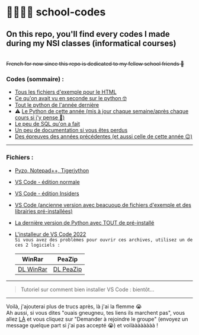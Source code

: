 # 👨‍💻👩‍💻 school-codes
## On this repo, you'll find every codes I made during my NSI classes (informatical courses)
\
~~French for now since this repo is dedicated to my fellow school friends 🙂~~

### Codes (sommaire) :
- [Tous les fichiers d'exemple pour le HTML](https://github.com/EDM115/school-codes/tree/main/HTML)
- [Ce qu'on avait vu en seconde sur le python 🤓](https://github.com/EDM115/school-codes/tree/main/Python/Seconde%20(oe%20la%20SNT))
- [Tout le python de l'année dernière](https://github.com/EDM115/school-codes/tree/main/Python/Premiere)
- ⚠️ [Le Python de cette année (mis à jour chaque semaine/après chaque cours si j'y pense 🥲)](https://github.com/EDM115/school-codes/tree/main/Python/Terminale)
- [Le peu de SQL qu'on a fait](https://github.com/EDM115/school-codes/tree/main/SQL)
- [Un peu de documentation si vous êtes perdus](https://github.com/EDM115/school-codes/tree/main/Documentation)
- [Des épreuves des années précédentes (et aussi celle de cette année 😉)](https://github.com/EDM115/school-codes/tree/main/%C3%89preuves) 

---

### Fichiers :
- [Pyzo, Notepad++, Tigerjython](https://drive.google.com/file/d/1G6_Ce7OV33tgZM6BXP-stUSPIK6wIamR/view?usp=sharing)
- [VS Code - édition normale](https://drive.google.com/file/d/19LrYxddXenjULlEAnv4o3p3FeRDQrOYf/view?usp=sharing)
- [VS Code - édition Insiders](https://drive.google.com/file/d/1hodUfA7liWgKacl20E642jmGqSSbYZgY/view?usp=sharing)
- [VS Code (ancienne version avec beacuoup de fichiers d'exemple et des librairies pré-installées)](https://drive.google.com/file/d/1ihaKVEkqMZBo4MEVUEPa4PlnGt_u7Mcu/view?usp=sharing)
- [La dernière version de Python avec TOUT de pré-installé](https://drive.google.com/file/d/1TKTAEKZ5sAA9qd0soO5O19WIck08e1sE/view?usp=sharing)  
- [L'installeur de VS Code 2022](https://drive.google.com/file/d/1jBy06mZSXap0OkCwzfn2HncEHHrOHf6d/view?usp=sharing)  
``Si vous avez des problèmes pour ouvrir ces archives, utilisez un de ces 2 logiciels :``  

    | WinRar | PeaZip |
    | ----------- | ----------- |
    | [DL WinRar](https://drive.google.com/file/d/1Bh6RefFV-1TZewo4NpjaB-MC78AdcvqK/view?usp=sharing) | [DL PeaZip](https://drive.google.com/file/d/1TKTAEKZ5sAA9qd0soO5O19WIck08e1sE/view?usp=sharing) |
    
---

> Tutoriel sur comment bien installer VS Code : bientôt...  

---

Voilà, j'ajouterai plus de trucs après, là j'ai la flemme 😭  
Ah aussi, si vous dites "ouais gneugneu, tes liens ils marchent pas", vous allez [LÀ](https://groups.google.com/g/nsi-shared-files) et vous cliquez sur "Demander à rejoindre le groupe" (envoyez un message quelque part si j'ai pas accepté 😭) et voilàààààààà !
